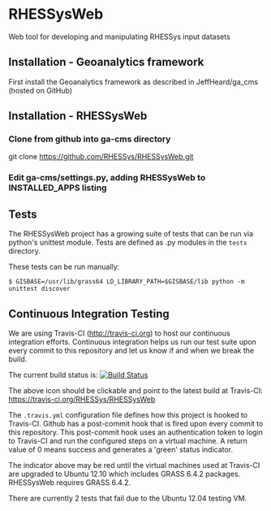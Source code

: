 RHESSysWeb
==========

Web tool for developing and manipulating RHESSys input datasets

Installation - Geoanalytics framework
-------------------------------------
First install the Geoanalytics framework as described in
JeffHeard/ga_cms (hosted on GitHub)

Installation - RHESSysWeb
-------------------------
### Clone from github into ga-cms directory
git clone https://github.com/RHESSys/RHESSysWeb.git

### Edit ga-cms/settings.py, adding RHESSysWeb to INSTALLED_APPS listing



Tests
-----

The RHESSysWeb project has a growing suite of tests that can be run via python's unittest module.  Tests are defined as .py modules in the `tests` directory.

These tests can be run manually:

    $ GISBASE=/usr/lib/grass64 LD_LIBRARY_PATH=$GISBASE/lib python -m unittest discover

Continuous Integration Testing
------------------------------

We are using Travis-CI (http://travis-ci.org) to host our continuous integration efforts.  Continuous integration helps us run our test suite upon every commit to this repository and let us know if and when we break the build.

The current build status is: [![Build Status](https://travis-ci.org/RHESSys/RHESSysWeb.png?branch=master)](https://travis-ci.org/RHESSys/RHESSysWeb)

The above icon should be clickable and point to the latest build at Travis-CI: https://travis-ci.org/RHESSys/RHESSysWeb

The `.travis.yml` configuration file defines how this project is hooked to Travis-CI.  Github has a post-commit hook that is fired upon every commit to this repository.  This post-commit hook uses an authentication token to login to Travis-CI and run the configured steps on a virtual machine.  A return value of 0 means success and generates a 'green' status indicator.

The indicator above may be red until the virtual machines used at Travis-CI are upgraded to Ubuntu 12.10 which includes GRASS 6.4.2 packages.  RHESSysWeb requires GRASS 6.4.2.

There are currently 2 tests that fail due to the Ubuntu 12.04 testing VM.

